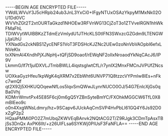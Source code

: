 -----BEGIN AGE ENCRYPTED FILE-----
YWdlLWVuY3J5cHRpb24ub3JnL3YxCi0+IFgyNTUxOSAzYkpyM1MxNk02OU1Dd0VC
WVVhZGt2T2xtOURTaGkzd1NHOEw3RFVnWG13CjZoT3o1ZTVvelRGN1hhWkFMaFhL
TDlWVytWUlBBKzZTdmEzVmlydU1JTHcKLS0tIFN3SWxzcGZGdm9LTENGWjJjaUhU
YXNadGs2ckNBS1ZycENFS1VoT3FDSHcKJZNc2UEw0zoNnVbVAOpbI6efxLNVeKlx
txXNmAI4XndhPjXJNpHj+tQFjSD9oaof/rEWqNF2oIlxNroaodYkNqCAcJ6/lP9V
LkmmG/lf7t1juIDXVLJTmbBWLL4iqstsgIwtCfL/r7ynIX2MnxFMCnJVPUfZNcsw
UOXkaGyzHfeu1kpWgK4qXRM7x2EbWht6UNVP71Q8tzzcVYPmlw8lEs+nFkc7wnQf
qt2X92j5XHKUQOqewNfLos5lqvSmQWwJLynrNUCO0OJ/54G7EnlcXjGs0qBa0Vhj
KDMrrWmvtPx45E85F6cj0m6gQ5YZBnSyteBmYC/FXOhkMGGCW6TfL0X8mBlEeo9c
o0n4XxgWNsLdmry/hz+9SCapv6JUckAqCmSVP4HvPbLI61GQ4Y6Js92D0xZgP2p2
HQaaPMMi0PO2Z7mUbqZKWVEqBAnvk2NQtACG2T/Z9RJgk3CDmTpAsxTBjSs3DnQx
AxPK6lIt/+z26UIFLsa6SYKWj0PlUsF3FaNFLA==
-----END AGE ENCRYPTED FILE-----
